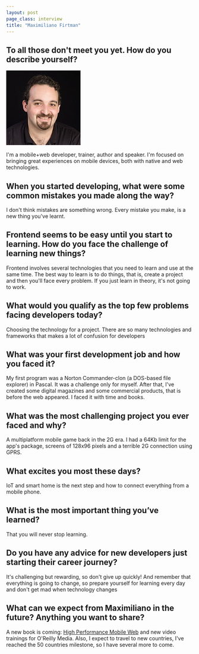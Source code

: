 ```yaml
---
layout: post
page_class: interview
title: "Maximiliano Firtman"
---
```



## To all those don't meet you yet. How do you describe yourself?

<img class="portrait portrait--xxl" src="/assets/images/portrait-maximiliano-firtman.jpg" alt="Photo Maximiliano Firtman"/>

I'm a mobile+web developer, trainer, author and speaker. I'm focused on bringing great experiences on mobile devices, both with native and web technologies.

## When you started developing, what were some common mistakes you made along the way?

I don't think mistakes are something wrong. Every mistake you make, is a new thing you've learnt.

## Frontend seems to be easy until you start to learning. How do you face the challenge of learning new things?

Frontend involves several technologies that you need to learn and use at the same time. The best way to learn is to do things, that is, create a project and then you'll face every problem. If you just learn in theory, it's not going to work.

## What would you qualify as the top few problems facing developers today?

Choosing the technology for a project. There are so many technologies and frameworks that makes a lot of confusion for developers

## What was your first development job and how you faced it?

My first program was a Norton Commander-clon (a DOS-based file explorer) in Pascal. It was a challenge only for myself. After that, I've created some digital magazines and some commercial products, that is before the web appeared. I faced it with time and books.

## What was the most challenging project you ever faced and why?

A multiplatform mobile game back in the 2G era. I had a 64Kb limit for the app's package, screens of 128x96 pixels and a terrible 2G connection using GPRS.

## What excites you most these days?

IoT and smart home is the next step and how to connect everything from a mobile phone.

## What is the most important thing you’ve learned?

That you will never stop learning.

## Do you have any advice for new developers just starting their career journey?

It's challenging but rewarding, so don't give up quickly! And remember that everything is going to change, so prepare yourself for learning every day and don't get mad when technology changes

## What can we expect from Maximiliano in the future? Anything you want to share?
A new book is coming: <a class="link link--special" href="http://firt.mobi/hpmw" target="_blank" rel="noopener">High Performance Mobile Web</a> and new video trainings for O'Reilly Media. Also, I expect to travel to new countries, I've reached the 50 countries milestone, so I have several more to come.
